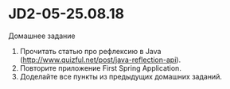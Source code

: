 # JD2-05-25.08.18

Домашнее задание

1. Прочитать статью про рефлексию в Java (http://www.quizful.net/post/java-reflection-api).
2. Повторите приложение First Spring Application.
3. Доделайте все пункты из предыдущих домашних заданий.

